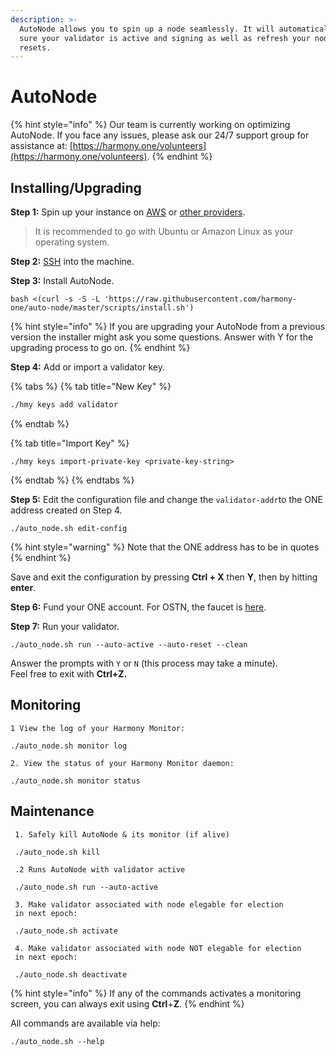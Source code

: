 ```yaml
---
description: >-
  AutoNode allows you to spin up a node seamlessly. It will automatically make
  sure your validator is active and signing as well as refresh your node on hard
  resets.
---
```


# AutoNode

{% hint style="info" %}
Our team is currently working on optimizing AutoNode. If you face any issues, please ask our 24/7 support group for assistance at: [https://harmony.one/volunteers](https://harmony.one/volunteers).
{% endhint %}

## **Installing/Upgrading**

**Step 1:** Spin up your instance on [AWS](first-time-setup/cloud-guides/aws.md) or [other providers](https://docs.harmony.one/home/validators/first-time-setup/cloud-guides).

> It is recommended to go with Ubuntu or Amazon Linux as your operating system.

**Step 2:** [SSH](https://docs.harmony.one/home/validators/first-time-setup/cloud-guides/aws#step-2-connecting-to-your-aws-instance) into the machine.

**Step 3:** Install AutoNode.

```text
bash <(curl -s -S -L 'https://raw.githubusercontent.com/harmony-one/auto-node/master/scripts/install.sh')
```

{% hint style="info" %}
If you are upgrading your AutoNode from a previous version the installer might ask you some questions. Answer with Y for the upgrading process to go on.
{% endhint %}

**Step 4:** Add or import a validator key.

{% tabs %}
{% tab title="New Key" %}
```bash
./hmy keys add validator
```
{% endtab %}

{% tab title="Import Key" %}
```
./hmy keys import-private-key <private-key-string>
```
{% endtab %}
{% endtabs %}

**Step 5:** Edit the configuration file and change the `validator-addr`to the ONE address created on Step 4. 

```text
./auto_node.sh edit-config
```

{% hint style="warning" %}
Note that the ONE address has to be in quotes
{% endhint %}

Save and exit the configuration by pressing **Ctrl + X** then **Y**, then by hitting **enter**.

**Step 6:** Fund your ONE account. For OSTN, the faucet is [here](https://faucet.os.hmny.io/).

**Step 7:** Run your validator.

```text
./auto_node.sh run --auto-active --auto-reset --clean
```

Answer the prompts with `Y` or `N` \(this process may take a minute\).  
Feel free to exit with **Ctrl+Z.**

## **Monitoring**

```text
1 View the log of your Harmony Monitor:

./auto_node.sh monitor log

2. View the status of your Harmony Monitor daemon:

./auto_node.sh monitor status
```

## Maintenance

```text
 1. Safely kill AutoNode & its monitor (if alive)
 
 ./auto_node.sh kill
 
 .2 Runs AutoNode with validator active 
 
 ./auto_node.sh run --auto-active
 
 3. Make validator associated with node elegable for election 
 in next epoch:
 
 ./auto_node.sh activate
 
 4. Make validator associated with node NOT elegable for election 
 in next epoch:
 
 ./auto_node.sh deactivate
```

{% hint style="info" %}
If any of the commands activates a monitoring screen,  you can always exit using **Ctrl**+**Z**.
{% endhint %}

All commands are available via help:

```text
./auto_node.sh --help
```

